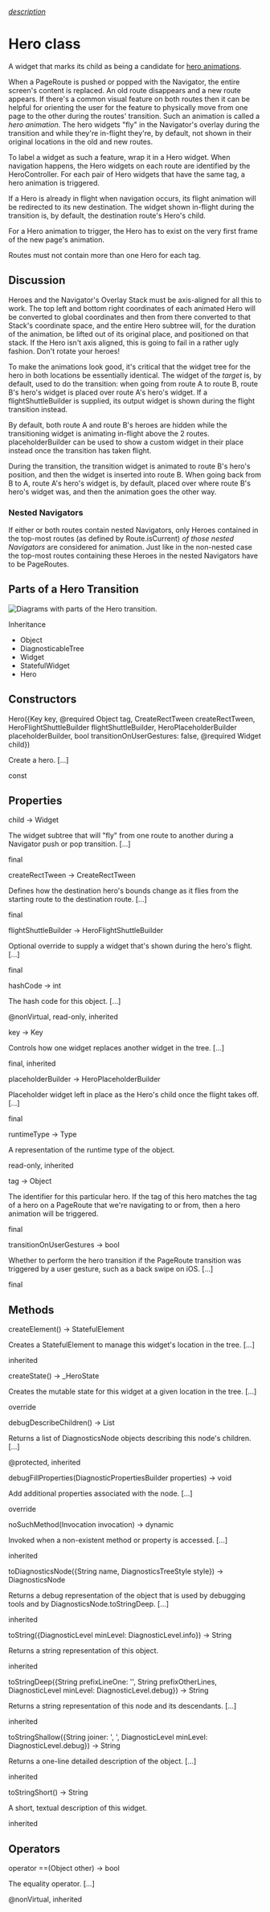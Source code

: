 [*description*][description]

# Hero class #

A widget that marks its child as being a candidate for [hero animations][].

When a PageRoute is pushed or popped with the Navigator, the entire screen's content is replaced. An old route disappears and a new route appears. If there's a common visual feature on both routes then it can be helpful for orienting the user for the feature to physically move from one page to the other during the routes' transition. Such an animation is called a *hero animation*. The hero widgets "fly" in the Navigator's overlay during the transition and while they're in-flight they're, by default, not shown in their original locations in the old and new routes.

To label a widget as such a feature, wrap it in a Hero widget. When navigation happens, the Hero widgets on each route are identified by the HeroController. For each pair of Hero widgets that have the same tag, a hero animation is triggered.

If a Hero is already in flight when navigation occurs, its flight animation will be redirected to its new destination. The widget shown in-flight during the transition is, by default, the destination route's Hero's child.

For a Hero animation to trigger, the Hero has to exist on the very first frame of the new page's animation.

Routes must not contain more than one Hero for each tag.

## Discussion ##

Heroes and the Navigator's Overlay Stack must be axis-aligned for all this to work. The top left and bottom right coordinates of each animated Hero will be converted to global coordinates and then from there converted to that Stack's coordinate space, and the entire Hero subtree will, for the duration of the animation, be lifted out of its original place, and positioned on that stack. If the Hero isn't axis aligned, this is going to fail in a rather ugly fashion. Don't rotate your heroes!

To make the animations look good, it's critical that the widget tree for the hero in both locations be essentially identical. The widget of the *target* is, by default, used to do the transition: when going from route A to route B, route B's hero's widget is placed over route A's hero's widget. If a flightShuttleBuilder is supplied, its output widget is shown during the flight transition instead.

By default, both route A and route B's heroes are hidden while the transitioning widget is animating in-flight above the 2 routes. placeholderBuilder can be used to show a custom widget in their place instead once the transition has taken flight.

During the transition, the transition widget is animated to route B's hero's position, and then the widget is inserted into route B. When going back from B to A, route A's hero's widget is, by default, placed over where route B's hero's widget was, and then the animation goes the other way.

### Nested Navigators ###

If either or both routes contain nested Navigators, only Heroes contained in the top-most routes (as defined by Route.isCurrent) *of those nested Navigators* are considered for animation. Just like in the non-nested case the top-most routes containing these Heroes in the nested Navigators have to be PageRoutes.

## Parts of a Hero Transition ##

![Diagrams with parts of the Hero transition.][]

Inheritance

 *  Object
 *  DiagnosticableTree
 *  Widget
 *  StatefulWidget
 *  Hero

## Constructors ##

Hero(\{Key key, @required Object tag, CreateRectTween createRectTween, HeroFlightShuttleBuilder flightShuttleBuilder, HeroPlaceholderBuilder placeholderBuilder, bool transitionOnUserGestures: false, @required Widget child\})

Create a hero. \[...\]

const

## Properties ##

child → Widget

The widget subtree that will "fly" from one route to another during a Navigator push or pop transition. \[...\]

final

createRectTween → CreateRectTween

Defines how the destination hero's bounds change as it flies from the starting route to the destination route. \[...\]

final

flightShuttleBuilder → HeroFlightShuttleBuilder

Optional override to supply a widget that's shown during the hero's flight. \[...\]

final

hashCode → int

The hash code for this object. \[...\]

@nonVirtual, read-only, inherited

key → Key

Controls how one widget replaces another widget in the tree. \[...\]

final, inherited

placeholderBuilder → HeroPlaceholderBuilder

Placeholder widget left in place as the Hero's child once the flight takes off. \[...\]

final

runtimeType → Type

A representation of the runtime type of the object.

read-only, inherited

tag → Object

The identifier for this particular hero. If the tag of this hero matches the tag of a hero on a PageRoute that we're navigating to or from, then a hero animation will be triggered.

final

transitionOnUserGestures → bool

Whether to perform the hero transition if the PageRoute transition was triggered by a user gesture, such as a back swipe on iOS. \[...\]

final

## Methods ##

createElement() → StatefulElement

Creates a StatefulElement to manage this widget's location in the tree. \[...\]

inherited

createState() → \_HeroState

Creates the mutable state for this widget at a given location in the tree. \[...\]

override

debugDescribeChildren() → List<DiagnosticsNode>

Returns a list of DiagnosticsNode objects describing this node's children. \[...\]

@protected, inherited

debugFillProperties(DiagnosticPropertiesBuilder properties) → void

Add additional properties associated with the node. \[...\]

override

noSuchMethod(Invocation invocation) → dynamic

Invoked when a non-existent method or property is accessed. \[...\]

inherited

toDiagnosticsNode(\{String name, DiagnosticsTreeStyle style\}) → DiagnosticsNode

Returns a debug representation of the object that is used by debugging tools and by DiagnosticsNode.toStringDeep. \[...\]

inherited

toString(\{DiagnosticLevel minLevel: DiagnosticLevel.info\}) → String

Returns a string representation of this object.

inherited

toStringDeep(\{String prefixLineOne: '', String prefixOtherLines, DiagnosticLevel minLevel: DiagnosticLevel.debug\}) → String

Returns a string representation of this node and its descendants. \[...\]

inherited

toStringShallow(\{String joiner: ', ', DiagnosticLevel minLevel: DiagnosticLevel.debug\}) → String

Returns a one-line detailed description of the object. \[...\]

inherited

toStringShort() → String

A short, textual description of this widget.

inherited

## Operators ##

operator ==(Object other) → bool

The equality operator. \[...\]

@nonVirtual, inherited


[description]: https://github.com/flutter/flutter/blob/master/packages/flutter/lib/src/widgets/heroes.dart#L154
[hero animations]: https://flutter.dev/docs/development/ui/animations/hero-animations
[Diagrams with parts of the Hero transition.]: https://flutter.github.io/assets-for-api-docs/assets/interaction/heroes.png
